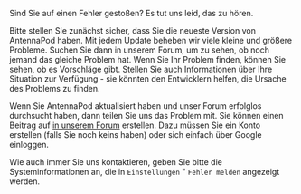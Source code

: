 Sind Sie auf einen Fehler gestoßen? Es tut uns leid, das zu hören.

Bitte stellen Sie zunächst sicher, dass Sie die neueste Version von AntennaPod haben. Mit jedem Update beheben wir viele kleine und größere Probleme. Suchen Sie dann in unserem Forum, um zu sehen, ob noch jemand das gleiche Problem hat. Wenn Sie Ihr Problem finden, können Sie sehen, ob es Vorschläge gibt. Stellen Sie auch Informationen über Ihre Situation zur Verfügung - sie könnten den Entwicklern helfen, die Ursache des Problems zu finden.

Wenn Sie AntennaPod aktualisiert haben und unser Forum erfolglos durchsucht haben, dann teilen Sie uns das Problem mit. Sie können einen Beitrag auf [in unserem Forum](https://forum.antennapod.org/c/bug-report/9) erstellen. Dazu müssen Sie ein Konto erstellen (falls Sie noch keins haben) oder sich einfach über Google einloggen.

Wie auch immer Sie uns kontaktieren, geben Sie bitte die Systeminformationen an, die in `Einstellungen` " `Fehler melden` angezeigt werden.
